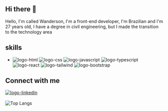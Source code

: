 ## Hi there 👋

Hello, I'm called Wanderson, I'm a front-end developer, I'm Brazilian and I'm 27 years old, I have a degree in civil engineering, but I made the transition to the technology area

## skills
- <img src="https://img.shields.io/badge/HTML5-E34F26?style=for-the-badge&logo=html5&logoColor=white" alt="logo-html"/>  <img src="https://img.shields.io/badge/CSS3-1572B6?style=for-the-badge&logo=css3&logoColor=white" alt="logo-css"/> <img src="https://img.shields.io/badge/JavaScript-F7DF1E?style=for-the-badge&logo=javascript&logoColor=black" alt="logo-javascript"/> <img src="https://img.shields.io/badge/TypeScript-007ACC?style=for-the-badge&logo=typescript&logoColor=white" alt="logo-typescript"/> <img src="https://img.shields.io/badge/React-20232A?style=for-the-badge&logo=react&logoColor=61DAFB" alt="logo-react"/> <img src="https://img.shields.io/badge/Tailwind_CSS-38B2AC?style=for-the-badge&logo=tailwind-css&logoColor=white" alt="logo-tailwind"/> <img src="https://img.shields.io/badge/Bootstrap-563D7C?style=for-the-badge&logo=bootstrap&logoColor=white" alt="logo-bootstrap"/>
## Connect with me 
<a href="https://www.linkedin.com/in/wanderson-duarte-vieira-68340b1bb/"><img src="https://img.shields.io/badge/LinkedIn-0077B5?style=for-the-badge&logo=linkedin&logoColor=white" alt="logo-linkedin"/></a> <br> <br>
![Top Langs](https://github-readme-stats.vercel.app/api/top-langs/?username=wan180297&layout=compact)
